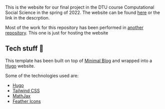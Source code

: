 This is the website for our final project in the DTU course Computational Social Science in the spring of 2022. The website can be found [here](https://AndreasLH.github.io/Social_Artists/) or the link in the descrption.

Most of the work for this repository has been performed in [another repository](https://gitlab.gbar.dtu.dk/s194247/computational-social-science/tree/master/Project_Assignment). This one is just for hosting the website

## Tech stuff 🤠

This template has been built on top of [Minimal Blog](https://github.com/tailwindtoolbox/Minimal-Blog) and wrapped into a [Hugo](https://gohugo.io/) website. 

Some of the technologies used are:
* [Hugo](https://gohugo.io/)
* [Tailwind CSS](https://tailwindcss.com/)
* [MathJax](https://www.mathjax.org/)
* [Feather Icons](https://feathericons.com/)
